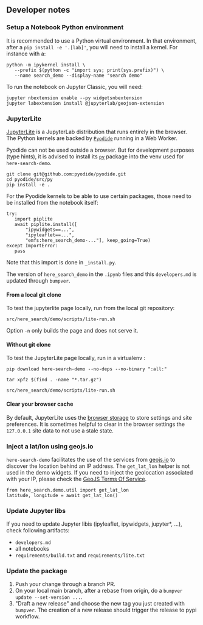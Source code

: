 ## Developer notes

### Setup a Notebook Python environment

It is recommended to use a Python virtual environment. In that environment, after a `pip install -e '.[lab]'`, 
you will need to install a kernel. For instance with a:

   ```
   python -m ipykernel install \
      --prefix $(python -c "import sys; print(sys.prefix)") \
      --name search_demo --display-name "search demo"
   ```
   
To run the notebook on Jupyter Classic, you will need:


   ```
   jupyter nbextension enable --py widgetsnbextension
   jupyter labextension install @jupyterlab/geojson-extension
   ```

### JupyterLite

[JupyterLite](https://jupyterlite.readthedocs.io/en/latest/) is a JupyterLab distribution that runs entirely in the browser.
The Python kernels are backed by [`Pyodide`](https://pyodide.org/en/stable/) running in a Web Worker.

Pyodide can not be used outside a browser. But for development purposes (type hints), it is advised to
install its [`py`](https://github.com/pyodide/pyodide/tree/main/src/py) package into the venv used for `here-search-demo`.

   ```
   git clone git@github.com:pyodide/pyodide.git
   cd pyodide/src/py
   pip install -e .
   ```

For the Pyodide kernels to be able to use certain packages, those need to be installed from the notebook itself:

   ```
   try:
      import piplite
      await piplite.install([
          "ipywidgets==...", 
          "ipyleaflet==...", 
          "emfs:here_search_demo-..."], keep_going=True)
   except ImportError:
      pass
   ```

Note that this import is done in `_install.py`.

The version of `here_search_demo` in the `.ipynb` files and this `developers.md` is updated through `bumpver`.

#### From a local git clone

To test the jupyterlite page locally, run from the local git repository:

   ```
   src/here_search/demo/scripts/lite-run.sh
   ```

Option `-n` only builds the page and does not serve it. 

#### Without git clone

To test the JupyterLite page locally, run in a virtualenv :

   ```
   pip download here-search-demo --no-deps --no-binary ":all:"
   
   tar xpfz $(find . -name "*.tar.gz")
   
   src/here_search/demo/scripts/lite-run.sh
   ```

#### Clear your browser cache

By default, JupyterLite uses the [browser storage][1] to store settings and site preferences. 
It is sometimes helpful to clear in the browser settings the `127.0.0.1` site data to not use a stale state. 


### Inject a lat/lon using geojs.io


`here-search-demo` facilitates the use of the services from [geojs.io][2] to discover the location behind an IP address.
The `get_lat_lon` helper is not used in the demo widgets. If you need to inject the geolocation associated with 
your IP, please check the [GeoJS Terms Of Service][3].


   ```
   from here_search.demo.util import get_lat_lon
   latitude, longitude = await get_lat_lon()
   ```

### Update Jupyter libs

If you need to update Jupyter libis (ipyleaflet, ipywidgets, jupyter*, ...), check following artifacts:
- `developers.md`
- all notebooks
- `requirements/build.txt` and `requirements/lite.txt`

### Update the package

1. Push your change through a branch PR.
2. On your local main branch, after a rebase from origin, do a `bumpver update --set-version ...`.
3. "Draft a new release" and choose the new tag you just created with `bumpver`. 
   The creation of a new release should trigger the release to pypi workflow.



[1]: https://jupyterlite.readthedocs.io/en/latest/howto/configure/storage.html
[2]: https://www.geojs.io/
[3]: https://www.geojs.io/tos/